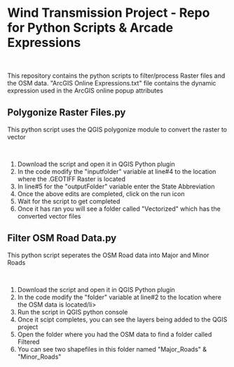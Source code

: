 <h1>Wind Transmission Project - Repo for Python Scripts & Arcade Expressions</h1>
<br>
<p>This repository contains the python scripts to filter/process Raster files and the OSM data. "ArcGIS Online Expressions.txt" file contains the dynamic expression used in the ArcGIS online popup attributes</p>
<section>
<h2>Polygonize Raster Files.py</h2>
<p>This python script uses the QGIS polygonize module to convert the raster to vector</p>
<br>
<ol>
<li>Download the script and open it in QGIS Python plugin</li>
<li>In the code modify the "inputfolder" variable at line#4 to the location where the .GEOTIFF Raster is located</li>
<li>In line#5 for the "outputFolder" variable enter the State Abbreviation</li>
<li>Once the above edits are completed, click on the run icon</li>
<li>Wait for the script to get completed</li>
<li>Once it has ran you will see a folder called "Vectorized" which has the converted vector files</li>
</ol>
</section>
<section>
<h2>Filter OSM Road Data.py</h2>
<p>This python script seperates the OSM Road data into Major and Minor Roads</p>
<br>
<ol>
<li>Download the script and open it in QGIS Python plugin</li>
<li>In the code modify the "folder" variable at line#2 to the location where the OSM data is located/li>
<li>Run the script in QGIS python console</li>
<li>Once it scipt completes, you can see the layers being added to the QGIS project</li>
<li>Open the folder where you had the OSM data to find a folder called Filtered</li>
<li>You can see two shapefiles in this folder named "Major_Roads" & "Minor_Roads" </li>
</ol>
</section>
